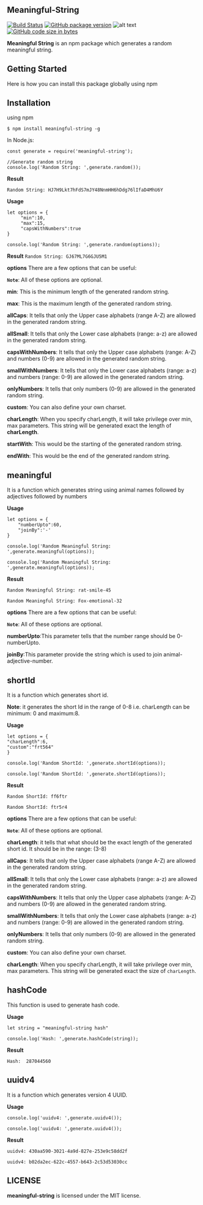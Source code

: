 ## Meaningful-String

[![Build Status](https://travis-ci.org/mrmalhotra/meaningful-string.svg?branch=master)](https://travis-ci.org/mrmalhotra/meaningful-string)
[![GitHub package version](https://img.shields.io/github/package-json/v/mrmalhotra/meaningful-string.svg)]()
![alt text](https://img.shields.io/badge/Built%20With-LOVE-red.svg)
[![GitHub code size in bytes](https://img.shields.io/github/languages/code-size/mrmalhotra/meaningful-string.svg)]()

**Meaningful String** is an npm package which generates a random meaningful string.

## Getting Started
Here is how you can install this package globally using npm

## Installation
using npm
```
$ npm install meaningful-string -g
```

In Node.js:

```
const generate = require('meaningful-string');

//Generate random string
console.log('Random String: ',generate.random());
```

**Result**

``Random String: HJ7H9Lkt7hFdS7mJY48NnmHH6hDdg76lIfaD4MhU6Y``

**Usage**
```
let options = {
     "min":10,
     "max":15,
     "capsWithNumbers":true
}
 
console.log('Random String: ',generate.random(options));
```

**Result**
``Random String: GJ67ML7G6GJU5M1``

**options**
There are a few options that can be useful:

**``Note``**: All of these options are optional.

**min**: This is the minimum length of the generated random string.

**max**: This is the maximum length of the generated random string.

**allCaps**: It tells that only the Upper case alphabets (range A-Z) are allowed in the generated random string.

**allSmall**: It tells that only the Lower case alphabets (range: a-z) are allowed in the generated random string.

**capsWithNumbers**: It tells that only the Upper case alphabets (range: A-Z) and numbers (0-9) are allowed in the generated random string.

**smallWithNumbers**: It tells that only the Lower case alphabets (range: a-z) and numbers (range: 0-9) are allowed in the generated random string.

**onlyNumbers**: It tells that only numbers (0-9) are allowed in the generated random string.

**custom**: You can also define your own charset.

**charLength**: When you specify charLength, it will take privilege over min, max parameters. This string will be generated exact the length of **charLength**.

**startWith**: This would be the starting of the generated random string.

**endWith**: This would be the end of the generated random string.


## meaningful

It is a function which generates string using animal names followed by adjectives followed by numbers


**Usage**
```
let options = {
    "numberUpto":60,
    "joinBy":'-'
}

console.log('Random Meaningful String: ',generate.meaningful(options));

console.log('Random Meaningful String: ',generate.meaningful(options));
```

**Result**

``Random Meaningful String: rat-smile-45``

``Random Meaningful String: Fox-emotional-32``


**options**
There are a few options that can be useful:

**``Note``**: All of these options are optional.

**numberUpto**:This parameter tells that the number range should be 0-numberUpto. 

**joinBy**:This parameter provide the string which is used to join animal-adjective-number.


## shortId

It is a function which generates short id.

**Note**: it generates the short Id in the range of 0-8 i.e. charLength can be minimum: 0 and maximum:8.


**Usage**
```
let options = {
"charLength":6,
"custom":"frt564"
}

console.log('Random ShortId: ',generate.shortId(options));

console.log('Random ShortId: ',generate.shortId(options));
```

**Result**

``Random ShortId: ff6ftr``

``Random ShortId: ftr5r4``

**options**
There are a few options that can be useful:

**``Note``**: All of these options are optional.

**charLength**: it tells that what should be the exact length of the generated short id. It should be in the range: (3-8)

**allCaps**: It tells that only the Upper case alphabets (range A-Z) are allowed in the generated random string.

**allSmall**: It tells that only the Lower case alphabets (range: a-z) are allowed in the generated random string.

**capsWithNumbers**: It tells that only the Upper case alphabets (range: A-Z) and numbers (0-9) are allowed in the generated random string.

**smallWithNumbers**: It tells that only the Lower case alphabets (range: a-z) and numbers (range: 0-9) are allowed in the generated random string.

**onlyNumbers**: It tells that only numbers (0-9) are allowed in the generated random string.

**custom**: You can also define your own charset.

**charLength**: When you specify charLength, it will take privilege over min, max parameters. This string will be generated exact the size of `charLength`.

## hashCode

This function is used to generate hash code.


**Usage**
```
let string = "meaningful-string hash"

console.log('Hash: ',generate.hashCode(string));

```

**Result**

``Hash:  287044560``


## uuidv4

It is a function which generates version 4 UUID.

**Usage**
```
console.log('uuidv4: ',generate.uuidv4());

console.log('uuidv4: ',generate.uuidv4());

```

**Result**

``uuidv4: 430aa590-3021-4a9d-827e-253e9c58dd2f``

``uuidv4: b02da2ec-622c-4557-b643-2c53d53030cc``


## LICENSE

**meaningful-string** is licensed under the MIT license.